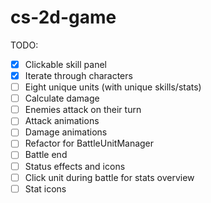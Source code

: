# cs-2d-game

TODO:
- [x] Clickable skill panel
- [X] Iterate through characters
- [ ] Eight unique units (with unique skills/stats)
- [ ] Calculate damage
- [ ] Enemies attack on their turn
- [ ] Attack animations
- [ ] Damage animations
- [ ] Refactor for BattleUnitManager
- [ ] Battle end
- [ ] Status effects and icons
- [ ] Click unit during battle for stats overview
- [ ] Stat icons
